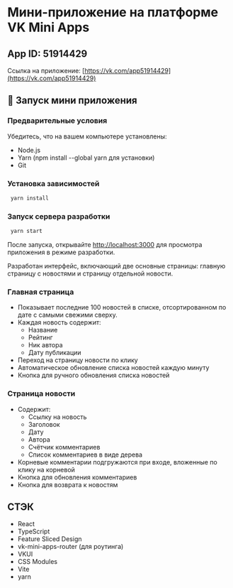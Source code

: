 # Мини-приложение на платформе VK Mini Apps

## App ID: 51914429

Ссылка на приложение: [https://vk.com/app51914429](https://vk.com/app51914429)

## 🚀 Запуск мини приложения

### Предварительные условия

Убедитесь, что на вашем компьютере установлены:

- Node.js
- Yarn (npm install --global yarn для установки)
- Git

### Установка зависимостей

```sh
 yarn install
```

### Запуск сервера разработки

```sh
 yarn start
```

После запуска, открывайте [http://localhost:3000](http://localhost:3000) для просмотра приложения в режиме разработки.

Разработан интерфейс, включающий две основные страницы: главную страницу с новостями и страницу отдельной новости.

### Главная страница

- Показывает последние 100 новостей в списке, отсортированном по дате с самыми свежими сверху.
- Каждая новость содержит:
  - Название
  - Рейтинг
  - Ник автора
  - Дату публикации
- Переход на страницу новости по клику
- Автоматическое обновление списка новостей каждую минуту
- Кнопка для ручного обновления списка новостей

### Страница новости

- Содержит:
  - Ссылку на новость
  - Заголовок
  - Дату
  - Автора
  - Счётчик комментариев
  - Список комментариев в виде дерева
- Корневые комментарии подгружаются при входе, вложенные по клику на корневой
- Кнопка для обновления комментариев
- Кнопка для возврата к новостям

## СТЭК

- React
- TypeScript
- Feature Sliced Design
- vk-mini-apps-router (для роутинга)
- VKUI
- CSS Modules
- Vite
- yarn
